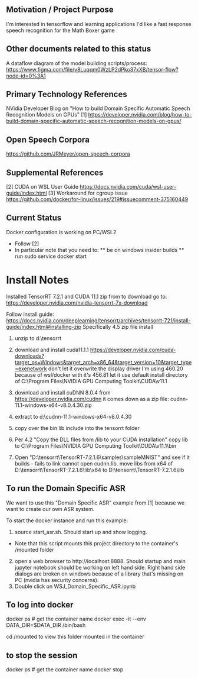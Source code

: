 ## Motivation / Project Purpose
I'm interested in tensorflow and learning applications
I'd like a fast response speech recognition for the Math Boxer game

## Other documents related to this status
A dataflow diagram of the model building scripts/process:
https://www.figma.com/file/v8Luqqm0WzLP2dPko37xXB/tensor-flow?node-id=0%3A1


## Primary Technology References
NVidia Developer Blog on "How to build Domain Specific Automatic Speech Recognition Models on GPUs"
[1] https://developer.nvidia.com/blog/how-to-build-domain-specific-automatic-speech-recognition-models-on-gpus/

## Open Speech Corpora
https://github.com/JRMeyer/open-speech-corpora


## Supplemental References
[2] CUDA on WSL User Guide
https://docs.nvidia.com/cuda/wsl-user-guide/index.html
[3] Workaround for cgroup issue
https://github.com/docker/for-linux/issues/219#issuecomment-375160449

## Current Status
Docker configuration is working on PC/WSL2
* Follow [2]
 * In particular note that you need to:
 ** be on windows insider builds
 ** run sudo service docker start


# Install Notes
Installed TensorRT 7.2.1 and CUDA 11.1 zip from 
to download go to: https://developer.nvidia.com/nvidia-tensorrt-7x-download

Follow install guide: https://docs.nvidia.com/deeplearning/tensorrt/archives/tensorrt-721/install-guide/index.html#installing-zip
Specifically 4.5 zip file install
1. unzip to d:\tensorrt

2. download and install cuda11.1.1 https://developer.nvidia.com/cuda-downloads?target_os=Windows&target_arch=x86_64&target_version=10&target_type=exenetwork
don't let it overwrite the display driver I'm using 460.20 because of wsl/docker with it's 456.81
let it use default install directory of C:\Program Files\NVIDIA GPU Computing Toolkit\CUDA\v11.1

3. download and install cuDNN 8.0.4 from https://developer.nvidia.com/cudnn
it comes down as a zip file:  cudnn-11.1-windows-x64-v8.0.4.30.zip

4. extract to d:\cudnn-11.1-windows-x64-v8.0.4.30

5. copy over the bin lib include into the tensorrt folder

6. Per 4.2 "Copy the DLL files from <installpath>/lib to your CUDA installation" copy lib to 
C:\Program Files\NVIDIA GPU Computing Toolkit\CUDA\v11.1\bin

7. Open "D:\tensorrt\TensorRT-7.2.1.6\samples\sampleMNIST" and see if it builds - 
fails to link cannot open cudnn.lib.  move libs from x64 of D:\tensorrt\TensorRT-7.2.1.6\lib\x64 to D:\tensorrt\TensorRT-7.2.1.6\lib


## To run the Domain Specific ASR
We want to use this "Domain Specific ASR" example from [1] because we want to create our own ASR system.

To start the docker instance and run this example:
1. source start_asr.sh.  Should start up and show logging.
* Note that this script mounts this project directory to the container's /mounted folder

2. open a web browser to http://localhost:8888.  Should startup and main jupyter notebook should be working on left hand side.  Right hand side dialogs 
   are broken on windows because of a library that's missing on PC (nvidia has security concerns).
3. Double click on WSJ_Domain_Specific_ASR.ipynb

## To log into docker
docker ps # get the container name
docker exec -it --env DATA_DIR=$DATA_DIR <container name> /bin/bash

cd /mounted to view this folder mounted in the container

## to stop the session
docker ps # get the container name
docker stop <container name>





